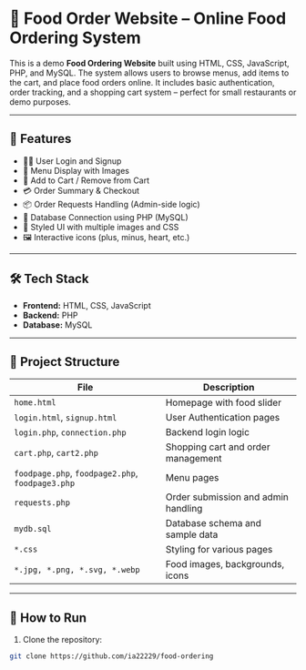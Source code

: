 # 🍔 Food Order Website – Online Food Ordering System

This is a demo **Food Ordering Website** built using HTML, CSS, JavaScript, PHP, and MySQL. The system allows users to browse menus, add items to the cart, and place food orders online. It includes basic authentication, order tracking, and a shopping cart system – perfect for small restaurants or demo purposes.

---

## 🚀 Features

- 👨‍🍳 User Login and Signup
- 🍱 Menu Display with Images
- 🛒 Add to Cart / Remove from Cart
- 💳 Order Summary & Checkout
- 📦 Order Requests Handling (Admin-side logic)
- 🔐 Database Connection using PHP (MySQL)
- 🎨 Styled UI with multiple images and CSS
- 🖼️ Interactive icons (plus, minus, heart, etc.)

---

## 🛠 Tech Stack

- **Frontend:** HTML, CSS, JavaScript  
- **Backend:** PHP  
- **Database:** MySQL  

---

## 📁 Project Structure

| File | Description |
|------|-------------|
| `home.html` | Homepage with food slider |
| `login.html`, `signup.html` | User Authentication pages |
| `login.php`, `connection.php` | Backend login logic |
| `cart.php`, `cart2.php` | Shopping cart and order management |
| `foodpage.php`, `foodpage2.php`, `foodpage3.php` | Menu pages |
| `requests.php` | Order submission and admin handling |
| `mydb.sql` | Database schema and sample data |
| `*.css` | Styling for various pages |
| `*.jpg, *.png, *.svg, *.webp` | Food images, backgrounds, icons |

---

## 🧪 How to Run

1. Clone the repository:
```bash
git clone https://github.com/ia22229/food-ordering

